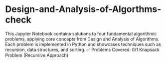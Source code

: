 # Design-and-Analysis-of-Algorthms-check
This Jupyter Notebook contains solutions to four fundamental algorithmic problems, applying core concepts from Design and Analysis of Algorithms. Each problem is implemented in Python and showcases techniques such as recursion, data structures, and sorting.  ✅ Problems Covered: 0/1 Knapsack Problem (Recursive Approach) 

